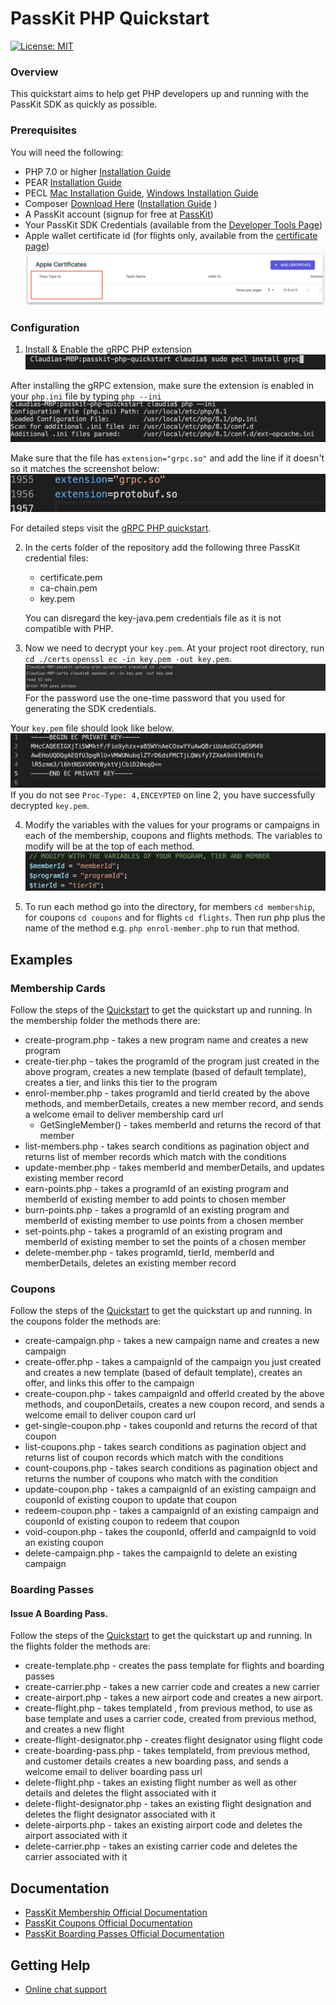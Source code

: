 PassKit PHP Quickstart
=======================
[![License: MIT](https://img.shields.io/badge/License-MIT-yellow.svg)](https://raw.githubusercontent.com/PassKit/passkit-php-grpc-sdk/main/LICENSE)
### Overview

This quickstart aims to help  get PHP developers up and running with the PassKit SDK as quickly as possible.

### Prerequisites

You will need the following:
- PHP 7.0 or higher [Installation Guide](https://grpc.io/docs/languages/php/quickstart/)
- PEAR [Installation Guide](https://pear.php.net/manual/en/installation.php) 
- PECL [Mac Installation Guide](https://blackdeerdev.com/install-pecl-pear-on-mac-osx/),  [Windows Installation Guide](https://wiki.php.net/internals/windows/stepbystepbuild#building_pecl_extensions)
- Composer [Download Here](https://getcomposer.org/) ([Installation Guide](https://getcomposer.org/download/) )
- A PassKit account (signup for free at [PassKit](https://app.passkit.com))
- Your PassKit SDK Credentials (available from the [Developer Tools Page](https://app.passkit.com/app/account/developer-tools))
- Apple wallet certificate id (for flights only, available from the [certificate page](https://app.passkit.com/app/account/certificates))
 ![ScreenShot](images/certificate.png)


### Configuration

1.  Install & Enable the gRPC PHP extension
![ScreenShot](images/pecl.png)

After installing the gRPC extension, make sure the extension is enabled in your `php.ini` file by typing `php --ini`
![ScreenShot](images/ini.png)

Make sure that the file has `extension="grpc.so"` and  add the line if it doesn't so it matches the screenshot below:
![ScreenShot](images/grpc.png)

For detailed steps visit the [gRPC PHP quickstart](https://grpc.io/docs/languages/php/quickstart/).

2. In the certs folder of the repository add the following three PassKit credential files:
    - certificate.pem
    - ca-chain.pem
    - key.pem
    
    You can disregard the key-java.pem credentials file as it is not compatible with PHP.

3. Now we need to decrypt your `key.pem`. At your project root directory, run `cd ./certs`  `openssl ec -in key.pem -out key.pem`.
![ScreenShot](images/decrypt-key.png)
For the password use the one-time password that you used for generating the SDK credentials.

Your `key.pem` file should look like below.
   ![ScreenShot](images/decrypted-key.png)
   If you do not see `Proc-Type: 4,ENCEYPTED` on line 2, you have successfully decrypted `key.pem`.
   
4. Modify the variables with the values for your programs or campaigns in each of the membership, coupons and flights methods. The variables to  modify will be at the top of each method.
![ScreenShot](images/variables.png)

5. To run each method go into the directory, for  members `cd membership`, for coupons `cd coupons` and for flights `cd flights`. Then run php plus the name of the method e.g. `php enrol-member.php` to run that method.

## Examples
###  Membership Cards
Follow the steps of the [Quickstart](#quickstart) to get the quickstart up and running.
In the membership folder the methods there are:
- create-program.php - takes a new program name and creates a new program
- create-tier.php -  takes the programId of the program just created in the above program, creates a new template (based of default template), creates a tier, and links this tier to the program
- enrol-member.php - takes programId and tierId created by the above methods, and memberDetails, creates a new member record, and sends a welcome email to deliver membership card url
    - GetSingleMember() - takes memberId and returns the record of that member
- list-members.php - takes search conditions as pagination object and returns list of member records which match with the conditions
- update-member.php - takes memberId and memberDetails, and updates existing member record
- earn-points.php - takes a programId of an existing program and memberId of existing member to add points to chosen member
- burn-points.php - takes a programId of an existing program and memberId of existing member to use points from a chosen member
- set-points.php - takes a programId of an existing program and memberId of existing member to set the points of a chosen member
- delete-member.php - takes programId, tierId, memberId and memberDetails, deletes an existing member record


###  Coupons
Follow the steps of the [Quickstart](#quickstart) to get the quickstart up and running.
In the coupons folder the methods are:
- create-campaign.php - takes a new campaign name and creates a new campaign
- create-offer.php - takes a campaignId of the campaign you just created and creates a new template (based of default template), creates an offer, and links this offer to the campaign
- create-coupon.php - takes campaignId and offerId created by the above methods, and couponDetails, creates a new coupon record, and sends a welcome email to deliver coupon card url
- get-single-coupon.php - takes couponId and returns the record of that coupon
- list-coupons.php - takes search conditions as pagination object and returns list of coupon records which match with the conditions
- count-coupons.php - takes search conditions as pagination object and returns the number of coupons who match with the condition
- update-coupon.php - takes a campaignId of an existing campaign and couponId of existing coupon to update that coupon
- redeem-coupon.php - takes a campaignId of an existing campaign and couponId of existing coupon to redeem that coupon
- void-coupon.php - takes the couponId, offerId and campaignId to void an existing coupon
- delete-campaign.php - takes the campaignId to delete an existing campaign


### Boarding Passes
#### Issue A Boarding Pass.
Follow the steps of the [Quickstart](#quickstart) to get the quickstart up and running.
In the flights folder the methods are:
- create-template.php - creates the pass template for flights and boarding passes
- create-carrier.php - takes a new carrier code and creates a new carrier
- create-airport.php - takes a new airport code and creates a new airport.
- create-flight.php - takes templateId , from previous method, to use as base template and uses a carrier code, created from previous method, and creates a new flight
- create-flight-designator.php - creates flight designator using flight code
- create-boarding-pass.php - takes templateId, from previous method, and customer details creates a new boarding pass, and sends a welcome email to deliver boarding pass url
- delete-flight.php - takes an existing flight number as well as other details and deletes the flight associated with it
- delete-flight-designator.php - takes an existing flight designation and deletes the flight designator associated with it
- delete-airports.php - takes an existing airport code and deletes the airport associated with it
- delete-carrier.php - takes an existing carrier code and deletes the carrier associated with it

## Documentation
* [PassKit Membership Official Documentation](https://docs.passkit.io/protocols/member)
* [PassKit Coupons Official Documentation](https://docs.passkit.io/protocols/coupon)
* [PassKit Boarding Passes Official Documentation](https://docs.passkit.io/protocols/boarding)


## Getting Help
* [Online chat support](https://passkit.com/)

